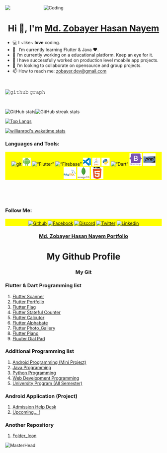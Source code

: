 <img src="https://komarev.com/ghpvc/?username=zobayer11"> 

<img align="right" alt="Coding" width="380" src="https://cdn.dribbble.com/users/1059583/screenshots/4171367/coding-freak.gif">


<h1 align="center"> Hi 👋, I'm <a href="https://www.facebook.com/md.naimul.rahman.durjoy1">Md. Zobayer Hasan Nayem</a></h1>


- 💻 I ~like~ **love** coding.
- 🌱 &ensp;I’m currently learning Flutter & Java ❤️.
- 🔭 I’m currently working on a educational platform. Keep an eye for it.
- 👯 I have successfully worked on production level moabile app projects.
- 👯 I’m looking to collaborate on opensource and group projects.
- 📫 How to reach me: zobayer.dev@gmail.com

<br> 

![𝚐𝚒𝚝𝚑𝚞𝚋 𝚐𝚛𝚊𝚙𝚑](https://activity-graph.herokuapp.com/graph?username=zobayer11&theme=react-dark&hide_border=true&area=true)
<br>

<br>

![GitHub stats](https://github-readme-stats.vercel.app/api?username=zobayer11&show_icons=true&count_private=true)![GitHub streak stats](https://github-readme-streak-stats.herokuapp.com/?user=zobayer11)  

<!-- ##################################################### -->
<!-- Most Use Language. here its show my readme file -->
[![Top Langs](https://github-readme-stats.vercel.app/api/top-langs?username=zobayer11&count_private=true&show_icons=true)](https://github.com/anuraghazra/github-readme-stats)
<!-- ##################################################### -->



<!-- ##################################################### -->
<!-- Waka Time application --> 
[![willianrod's wakatime stats](https://github-readme-stats.vercel.app/api/wakatime?username=zobayer1)](https://github.com/anuraghazra/github-readme-stats)
<!-- ##################################################### -->



<!-- ##################################################### -->
<!-- How many language use me --> 
### Languages and Tools:

<p align="center" style="background-color:yellow; padding-top:5px;">
<img src="https://www.vectorlogo.zone/logos/git-scm/git-scm-icon.svg" alt="git" width="40" height="40"/>
<img  alt="Android Studio" width="26px" src="https://raw.githubusercontent.com/github/explore/80688e429a7d4ef2fca1e82350fe8e3517d3494d/topics/android/android.png" />
<img  alt=“Flutter” width="26px" src="https://www.vectorlogo.zone/logos/flutterio/flutterio-icon.svg" />
<img  alt=“Firebase” width="26px" src="https://www.vectorlogo.zone/logos/firebase/firebase-icon.svg" />
<img  alt=“Github” width="26px" src="https://raw.githubusercontent.com/github/explore/80688e429a7d4ef2fca1e82350fe8e3517d3494d/topics/visual-studio-code/visual-studio-code.png" />
<img  alt="Java" width="26px" src="https://raw.githubusercontent.com/github/explore/80688e429a7d4ef2fca1e82350fe8e3517d3494d/topics/java/java.png" />
<img  alt="Python" width="26px" src="https://raw.githubusercontent.com/github/explore/80688e429a7d4ef2fca1e82350fe8e3517d3494d/topics/python/python.png" />
<img  alt=“Dart” width="26px" src="https://www.vectorlogo.zone/logos/dartlang/dartlang-icon.svg" />
<img  src="https://raw.githubusercontent.com/devicons/devicon/master/icons/bootstrap/bootstrap-plain-wordmark.svg" alt="bootstrap" width="40" height="40"/>
<img  src="https://raw.githubusercontent.com/devicons/devicon/master/icons/php/php-original.svg" alt="php" width="40" height="40"/>
<img  src="https://raw.githubusercontent.com/devicons/devicon/master/icons/mysql/mysql-original-wordmark.svg" alt="mysql" width="40" height="40"/>
<img  src="https://raw.githubusercontent.com/devicons/devicon/master/icons/mongodb/mongodb-original-wordmark.svg" alt="mongodb" width="40" height="40"/>
<img  src="https://raw.githubusercontent.com/devicons/devicon/master/icons/html5/html5-original-wordmark.svg" alt="html5" width="40" height="40"/>
</p>

<br /><br /><br />
<!-- ##################################################### -->



<!-- ##################################################### -->
<!-- Follow my social media --> 
### Follow Me:

<p align="center" style="background-color:yellow; padding-top:5px;">
 <a href="https://github.com/zobayer11" target="blank"><img align="center" src="https://raw.githubusercontent.com/rahuldkjain/github-profile-readme-generator/master/src/images/icons/Social/github.svg" alt="Github" height="30" width="40" /></a>
 <a href="https://www.facebook.com/md.naimul.rahman.durjoy1" target="blank"><img align="center" src="https://raw.githubusercontent.com/rahuldkjain/github-profile-readme-generator/master/src/images/icons/Social/facebook.svg" alt="Facebook" height="30" width="40" /></a>
 <a href="https://discord.gg/zobayerdev#9312" target="blank"><img align="center" src="https://raw.githubusercontent.com/rahuldkjain/github-profile-readme-generator/master/src/images/icons/Social/discord.svg" alt="Discord" height="30" width="40" /></a>
 <a href="https://twitter.com/zobayer_hasan1" target="blank"><img align="center" src="https://raw.githubusercontent.com/rahuldkjain/github-profile-readme-generator/master/src/images/icons/Social/twitter.svg" alt="Twitter" height="30" width="40" /></a>
<a href="https://www.linkedin.com/in/zobayer-hasan-nayem-99bb281b8/" target="blank"><img align="center" src="https://raw.githubusercontent.com/rahuldkjain/github-profile-readme-generator/master/src/images/icons/Social/linked-in-alt.svg" alt="Linkedin" height="30" width="40" /></a>
</p>
<!-- ##################################################### -->




<!-- ############################################# -->
<!-- eikhane amar best project gulo thakbe -->
<!-- ############################################# -->

<h3 align="center">
  <a href="https://www.zobayer.trodev.com" target="_blank">Md. Zobayer Hasan Nayem Portfolio</a>
</h3>

<!-- ############################################# -->
<h1 align="center"> My Github Profile </h1>
<!-- ############################################# -->
    
<h3 align="center">
 My Git 
</h3>


<h3>
 Flutter & Dart Programming list
</h3>
<ol>
  <li>
    <a href="https://github.com/zobayer11/Flutter_Scanner" target="_blank">Flutter Scanner</a>
  </li>
    <li>
    <a href="https://github.com/zobayer11/Flutter_Portfolio" target="_blank">Flutter Portfolio</a>
  </li>
  <li>
    <a href="https://github.com/zobayer11/Flutter_Flag" target="_blank">Flutter Flag</a>
  </li>
    <li>
    <a href="https://github.com/zobayer11/Flutter_Stateful_Counter" target="_blank">Flutter Stateful Counter</a>
  </li>
  <li>
    <a href="https://github.com/zobayer11/Flutter_Calculetor" target="_blank">Flutter Calcutor</a>
  </li>
    <li>
    <a href="https://github.com/zobayer11/Flutter_Alphabate" target="_blank">Flutter Alphabate</a>
  </li>
  <li>
    <a href="https://github.com/zobayer11/Flutter_Photo_Gallery" target="_blank">Flutter Photo_Gallery</a>
  </li>
    <li>
    <a href="https://github.com/zobayer11/Flutter_Piano" target="_blank">Flutter Piano</a>
  </li>
  <li>
    <a href="https://github.com/zobayer11/Flutter-Dail-Pad" target="_blank">Fluuter Dial Pad</a>
  </li>

</ol>
  
  
<h3>Additional Programming list </h3>

<ol>
  <li>
    <a href="https://github.com/zobayer11/Android_apps" target="_blank">Android Programming (Mini Project)</a>
  </li>
    <li>
    <a href="https://github.com/zobayer11/Java_Program" target="_blank">Java Programming</a>
  </li>
    <li>
    <a href="https://github.com/zobayer11/Python_Program" target="_blank">Python Programming</a>
  </li>
  <li>
    <a href="https://github.com/zobayer11/Web_Development" target="_blank">Web Development Programming</a>
  </li>
   <li>
    <a href="https://github.com/zobayer11/Versity_Project_BUBT" target="_blank">University Program (All Semester)</a>
  </li>
</ol>
<!-- ##################################### -->


<!-- ##################################### -->
<h3>Android Application (Project) </h3>

<ol>
  <li>
    <a href="https://github.com/zobayer11/Admission_Help_Desk" target="_blank">Admission Help Desk</a>
  </li>
   <li>
    <a href="" target="_blank">Upcoming....!</a>
  </li>
 </ol>
 
 
 <!-- ##################################### -->
<h3>Another Repository</h3>

<ol>
  <li>
    <a href="https://github.com/zobayer11/Folder_icon" target="_blank">Folder_Icon</a>
  </li>
 </ol>
 
 
 ![MasterHead](https://1.bp.blogspot.com/-7A4WynwLsMw/XbBpCXG8fHI/AAAAAAAAMt4/uOa1bpLskYgrwGbllhSu2SDj_Mig8SXJQCLcBGAsYHQ/s1600/2000_600px.gif)
